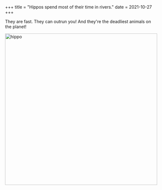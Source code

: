 +++
title = "Hippos spend most of their time in rivers."
date = 2021-10-27
+++

They are fast.
They can outrun you!
And they're the deadliest animals on the planet!

<img src="https://upload.wikimedia.org/wikipedia/commons/thumb/e/e5/Hippo_%28Hippopotamus_amphibius%29_%2816485955207%29.jpg/1024px-Hippo_%28Hippopotamus_amphibius%29_%2816485955207%29.jpg" alt="hippo" width="500">
